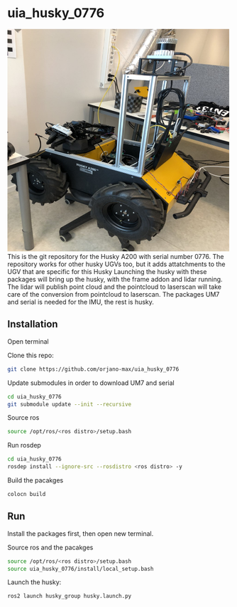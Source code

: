 # uia_husky_0776
<img src="https://github.com/orjano-max/uia_husky_0776/blob/main/thumbnail_IMG_3990.jpg" width="500" height="500">
This is the git repository for the Husky A200 with serial number 0776. The repository works for other husky UGVs too, but it adds attatchments to the UGV that are specific for this Husky
Launching the husky with these packages will bring up the husky, with the frame addon and lidar running. The lidar will publish point cloud and the pointcloud to laserscan will take care of the conversion from pointcloud to laserscan. The packages UM7 and serial is needed for the IMU, the rest is husky.

## Installation
Open terminal

Clone this repo:

~~~bash
git clone https://github.com/orjano-max/uia_husky_0776
~~~

Update submodules in order to download UM7 and serial
~~~bash
cd uia_husky_0776
git submodule update --init --recursive
~~~

Source ros
~~~ bash
source /opt/ros/<ros distro>/setup.bash
~~~

Run rosdep
~~~bash
cd uia_husky_0776
rosdep install --ignore-src --rosdistro <ros distro> -y
~~~

Build the pacakges
~~~bash
colocn build
~~~


## Run
Install the packages first, then open new terminal.

Source ros and the pacakges
~~~bash
source /opt/ros/<ros distro>/setup.bash
source uia_husky_0776/install/local_setup.bash
~~~

Launch the husky:
~~~bash
ros2 launch husky_group husky.launch.py
~~~


